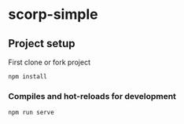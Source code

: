 # scorp-simple

## Project setup
First clone or fork project

```
npm install
```

### Compiles and hot-reloads for development
```
npm run serve
```
